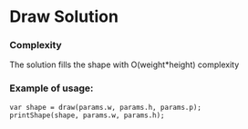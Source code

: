 # Draw Solution

### Complexity 
The solution fills the shape with O(weight*height) complexity 

### Example of usage:

```
var shape = draw(params.w, params.h, params.p);
printShape(shape, params.w, params.h);
```